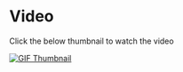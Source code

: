 # Video 

Click the below thumbnail to watch the video

[![GIF Thumbnail](https://img.youtube.com/vi/zFaaG-iEQqg/maxresdefault.jpg)](https://youtu.be/zFaaG-iEQqg?si=qpNlWAhff9yxkIFb)


